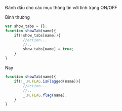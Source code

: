 Đánh dấu cho các mục thông tin với tình trạng ON/OFF

Bình thường
```js
var show_tabs = {};
function showTab(name){
    if(!show_tabs[name]){
        //action...
        //..
        show_tabs[name] = true;
    }
}
```

Nay
```js
function showTab(name){
    if(!_.M.FLAG.isFlagged(name)){
        //action...
        //..
        _.M.FLAG.flag(name);
    }
}
```

